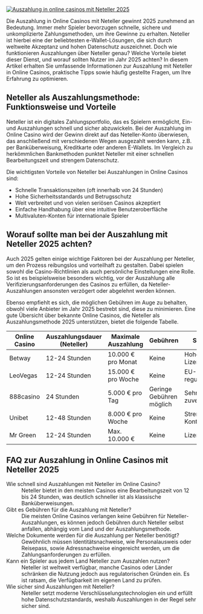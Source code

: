 [![Auszahlung in online casinos mit Neteller 2025](https://123-caf.pages.dev/gitsignup.png)](https://vrmoo.ru/Bt82HjjY)

<p>Die Auszahlung in Online Casinos mit Neteller gewinnt 2025 zunehmend an Bedeutung. Immer mehr Spieler bevorzugen schnelle, sichere und unkomplizierte Zahlungsmethoden, um ihre Gewinne zu erhalten. Neteller ist hierbei eine der beliebtesten e-Wallet-Lösungen, die sich durch weltweite Akzeptanz und hohen Datenschutz auszeichnet. Doch wie funktionieren Auszahlungen über Neteller genau? Welche Vorteile bietet dieser Dienst, und worauf sollten Nutzer im Jahr 2025 achten? In diesem Artikel erhalten Sie umfassende Informationen zur Auszahlung mit Neteller in Online Casinos, praktische Tipps sowie häufig gestellte Fragen, um Ihre Erfahrung zu optimieren.</p>  <h2>Neteller als Auszahlungsmethode: Funktionsweise und Vorteile</h2> <p>Neteller ist ein digitales Zahlungsportfolio, das es Spielern ermöglicht, Ein- und Auszahlungen schnell und sicher abzuwickeln. Bei der Auszahlung im Online Casino wird der Gewinn direkt auf das Neteller-Konto überwiesen, das anschließend mit verschiedenen Wegen ausgezahlt werden kann, z.B. per Banküberweisung, Kreditkarte oder anderen E-Wallets. Im Vergleich zu herkömmlichen Bankmethoden punktet Neteller mit einer schnellen Bearbeitungszeit und strengem Datenschutz.</p> <p>Die wichtigsten Vorteile von Neteller bei Auszahlungen in Online Casinos sind:</p> <ul>   <li>Schnelle Transaktionszeiten (oft innerhalb von 24 Stunden)</li>   <li>Hohe Sicherheitsstandards und Betrugsschutz</li>   <li>Weit verbreitet und von vielen seriösen Casinos akzeptiert</li>   <li>Einfache Handhabung über eine intuitive Benutzeroberfläche</li>   <li>Multivaluten-Konten für internationale Spieler</li> </ul>  <h2>Worauf sollte man bei der Auszahlung mit Neteller 2025 achten?</h2> <p>Auch 2025 gelten einige wichtige Faktoren bei der Auszahlung per Neteller, um den Prozess reibungslos und vorteilhaft zu gestalten. Dabei spielen sowohl die Casino-Richtlinien als auch persönliche Einstellungen eine Rolle. So ist es beispielsweise besonders wichtig, vor der Auszahlung alle Verifizierungsanforderungen des Casinos zu erfüllen, da Neteller-Auszahlungen ansonsten verzögert oder abgelehnt werden können.</p> <p>Ebenso empfiehlt es sich, die möglichen Gebühren im Auge zu behalten, obwohl viele Anbieter im Jahr 2025 bestrebt sind, diese zu minimieren. Eine gute Übersicht über bekannte Online Casinos, die Neteller als Auszahlungsmethode 2025 unterstützen, bietet die folgende Tabelle.</p>  <table>   <thead>     <tr>       <th>Online Casino</th>       <th>Auszahlungsdauer (Neteller)</th>       <th>Maximale Auszahlung</th>       <th>Gebühren</th>       <th>Sicherheit</th>     </tr>   </thead>   <tbody>     <tr>       <td>Betway</td>       <td>12-24 Stunden</td>       <td>10.000 € pro Monat</td>       <td>Keine</td>       <td>Hohe Lizenzstandards</td>     </tr>     <tr>       <td>LeoVegas</td>       <td>12-24 Stunden</td>       <td>15.000 € pro Woche</td>       <td>Keine</td>       <td>EU-Lizenz, reguliert</td>     </tr>     <tr>       <td>888casino</td>       <td>24 Stunden</td>       <td>5.000 € pro Tag</td>       <td>Geringe Gebühren möglich</td>       <td>Sehr zuverlässig</td>     </tr>     <tr>       <td>Unibet</td>       <td>12-48 Stunden</td>       <td>8.000 € pro Woche</td>       <td>Keine</td>       <td>Strenge Kontrollen</td>     </tr>     <tr>       <td>Mr Green</td>       <td>12-24 Stunden</td>       <td>Max. 10.000 €</td>       <td>Keine</td>       <td>Lizenz in Malta</td>     </tr>   </tbody> </table>  <h2>FAQ zur Auszahlung in Online Casinos mit Neteller 2025</h2> <dl>   <dt>Wie schnell sind Auszahlungen mit Neteller im Online Casino?</dt>   <dd>Neteller bietet in den meisten Casinos eine Bearbeitungszeit von 12 bis 24 Stunden, was deutlich schneller ist als klassische Banküberweisungen.</dd>    <dt>Gibt es Gebühren für die Auszahlung mit Neteller?</dt>   <dd>Die meisten Online Casinos verlangen keine Gebühren für Neteller-Auszahlungen, es können jedoch Gebühren durch Neteller selbst anfallen, abhängig vom Land und der Auszahlungsmethode.</dd>    <dt>Welche Dokumente werden für die Auszahlung per Neteller benötigt?</dt>   <dd>Gewöhnlich müssen Identitätsnachweise, wie Personalausweis oder Reisepass, sowie Adressnachweise eingereicht werden, um die Zahlungsanforderungen zu erfüllen.</dd>    <dt>Kann ein Spieler aus jedem Land Neteller zum Auszahlen nutzen?</dt>   <dd>Neteller ist weltweit verfügbar, manche Casinos oder Länder schränken die Nutzung jedoch aus regulatorischen Gründen ein. Es ist ratsam, die Verfügbarkeit im eigenen Land zu prüfen.</dd>    <dt>Wie sicher sind Auszahlungen mit Neteller?</dt>   <dd>Neteller setzt moderne Verschlüsselungstechnologien ein und erfüllt hohe Datenschutzstandards, weshalb Auszahlungen in der Regel sehr sicher sind.</dd> </dl>